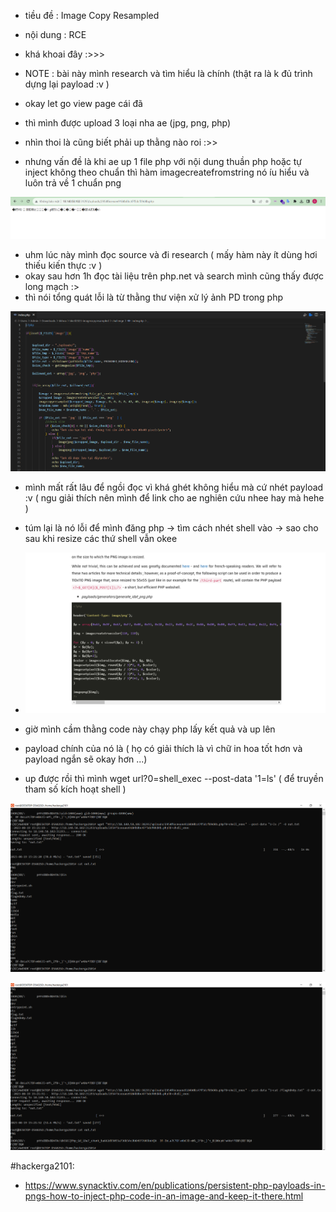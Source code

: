 - tiều đề : Image Copy Resampled 
- nội dung : RCE 

- khá khoai đây :>>> 
- NOTE : bài này mình research và tìm hiểu là chính (thật ra là k đủ trình dựng lại payload :v )

- okay let go view page cái đã 
- thì mình được upload 3 loại nha ae (jpg, png, php)
- nhìn thoi là cũng biết phải up thằng nào roi :>>

- nhưng vấn đề là khi ae up 1 file php với nội dung thuần php hoặc tự inject không theo chuẩn thì hàm imagecreatefromstring nó íu hiểu và luôn trả về 1 chuẩn png

![Alt text](<./img/1.1.png>)

- uhm lúc này mình đọc source và đi research ( mấy hàm này ít dùng hơi thiếu kiến thực :v )
- okay sau hơn 1h đọc tài liệu trên php.net và search mình cũng thấy được long mạch :> 
- thì nói tổng quát lỗi là từ thằng thư viện xử lý ảnh PD trong php 

![Alt text](<./img/1.3.png>)

- mình mất rất lâu để ngồi đọc vì khá ghét không hiểu mà cứ nhét payload :v ( ngu giải thích nên mình để link cho ae nghiên cứu nhee hay mà hehe )
- túm lại là nó lỗi để mình đăng php -> tìm cách nhét shell vào -> sao cho sau khi resize các thứ shell vẫn okee

- ![Alt text](<./img/1.2.png>)

- giờ mình cầm thằng code này chạy php lấy kết quả và up lên 
- payload chính của nó là <?=$GET[0](POST[1]);?> ( họ có giải thích là vì chữ in hoa tốt hơn và payload ngắn sẽ okay hơn ...)

- up được rồi thì mình wget url?0=shell_exec --post-data '1=ls' ( để truyền tham số kích hoạt shell )

![Alt text](<./img/1.4.png>)

![Alt text](<./img/1.6.png>)

#hackerga2101:
- https://www.synacktiv.com/en/publications/persistent-php-payloads-in-pngs-how-to-inject-php-code-in-an-image-and-keep-it-there.html
